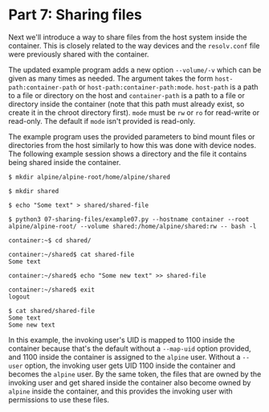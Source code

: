 # Part 7: Sharing files

Next we'll introduce a way to share files from the host system inside the
container. This is closely related to the way devices and the `resolv.conf` file
were previously shared with the container.

The updated example program adds a new option `--volume/-v` which can be given
as many times as needed. The argument takes the form `host-path:container-path`
or `host-path:container-path:mode`. `host-path` is a path to a file or directory
on the host and `container-path` is a path to a file or directory inside the
container (note that this path must already exist, so create it in the chroot
directory first). `mode` must be `rw` or `ro` for read-write or read-only. The
default if `mode` isn't provided is read-only.

The example program uses the provided parameters to bind mount files or
directories from the host similarly to how this was done with device nodes. The
following example session shows a directory and the file it contains being
shared inside the container.

    $ mkdir alpine/alpine-root/home/alpine/shared

    $ mkdir shared

    $ echo "Some text" > shared/shared-file

    $ python3 07-sharing-files/example07.py --hostname container --root alpine/alpine-root/ --volume shared:/home/alpine/shared:rw -- bash -l

    container:~$ cd shared/

    container:~/shared$ cat shared-file 
    Some text

    container:~/shared$ echo "Some new text" >> shared-file 

    container:~/shared$ exit
    logout

    $ cat shared/shared-file 
    Some text
    Some new text

In this example, the invoking user's UID is mapped to 1100 inside the container
because that's the default without a `--map-uid` option provided, and 1100
inside the container is assigned to the `alpine` user. Without a `--user`
option, the invoking user gets UID 1100 inside the container and becomes the
`alpine` user. By the same token, the files that are owned by the invoking user
and get shared inside the container also become owned by `alpine` inside the
container, and this provides the invoking user with permissions to use these
files.

